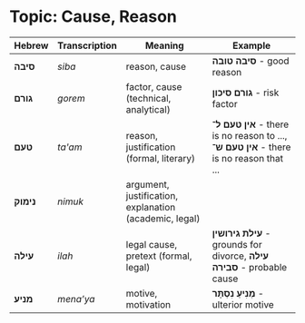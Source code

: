 # Topic: Cause, Reason

| **Hebrew** | **Transcription** |  **Meaning**            | **Example** |
| -------------- | --------------- | -------------------------- | -------- |
| **סיבה**           | *siba*            | reason, cause              | **סיבה טובה** - good reason |
| **גורם**           | *gorem*           | factor, cause (technical, analytical) | **גורם סיכון** - risk factor |
| **טעם**            | *ta'am*           | reason, justification (formal, literary)     | **אין טעם ל־** - there is no reason to ..., **אין טעם ש־** - there is no reason that ... |
| **נימוק**          | *nimuk*           | argument, justification, explanation (academic, legal) | |
| **עילה**           | *ilah*            | legal cause, pretext (formal, legal)   | **עילת גירושין** - grounds for divorce, **עילה סבירה** - probable cause |
| **מניע**           | *mena’ya*         | motive, motivation         | **מְנִיעַ נִסְתָּר** - ulterior motive |
